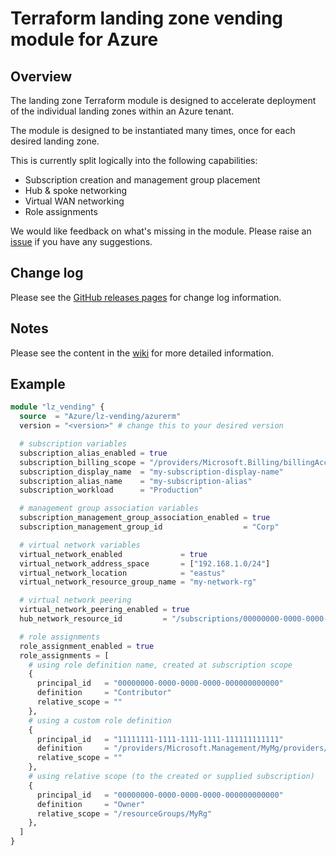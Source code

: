 # Terraform landing zone vending module for Azure

## Overview

The landing zone Terraform module is designed to accelerate deployment of the individual landing zones within an Azure tenant.

The module is designed to be instantiated many times, once for each desired landing zone.

This is currently split logically into the following capabilities:

- Subscription creation and management group placement
- Hub & spoke networking
- Virtual WAN networking
- Role assignments

We would like feedback on what's missing in the module.
Please raise an [issue](https://github.com/Azure/terraform-azurerm-lz-vending/issues) if you have any suggestions.

## Change log

Please see the [GitHub releases pages](https://github.com/Azure/terraform-azurerm-lz-vending/releases/latest) for change log information.

## Notes

Please see the content in the [wiki](https://github.com/Azure/terraform-azurerm-lz-vending/wiki) for more detailed information.

## Example

```terraform
module "lz_vending" {
  source  = "Azure/lz-vending/azurerm"
  version = "<version>" # change this to your desired version

  # subscription variables
  subscription_alias_enabled = true
  subscription_billing_scope = "/providers/Microsoft.Billing/billingAccounts/1234567/enrollmentAccounts/123456"
  subscription_display_name  = "my-subscription-display-name"
  subscription_alias_name    = "my-subscription-alias"
  subscription_workload      = "Production"

  # management group association variables
  subscription_management_group_association_enabled = true
  subscription_management_group_id                  = "Corp"

  # virtual network variables
  virtual_network_enabled             = true
  virtual_network_address_space       = ["192.168.1.0/24"]
  virtual_network_location            = "eastus"
  virtual_network_resource_group_name = "my-network-rg"

  # virtual network peering
  virtual_network_peering_enabled = true
  hub_network_resource_id         = "/subscriptions/00000000-0000-0000-0000-000000000000/resourceGroups/my-hub-network-rg/providers/Microsoft.Network/virtualNetworks/my-hub-network"

  # role assignments
  role_assignment_enabled = true
  role_assignments = [
    # using role definition name, created at subscription scope
    {
      principal_id   = "00000000-0000-0000-0000-000000000000"
      definition     = "Contributor"
      relative_scope = ""
    },
    # using a custom role definition
    {
      principal_id   = "11111111-1111-1111-1111-111111111111"
      definition     = "/providers/Microsoft.Management/MyMg/providers/Microsoft.Authorization/roleDefinitions/ffffffff-ffff-ffff-ffff-ffffffffffff"
      relative_scope = ""
    },
    # using relative scope (to the created or supplied subscription)
    {
      principal_id   = "00000000-0000-0000-0000-000000000000"
      definition     = "Owner"
      relative_scope = "/resourceGroups/MyRg"
    },
  ]
}
```
